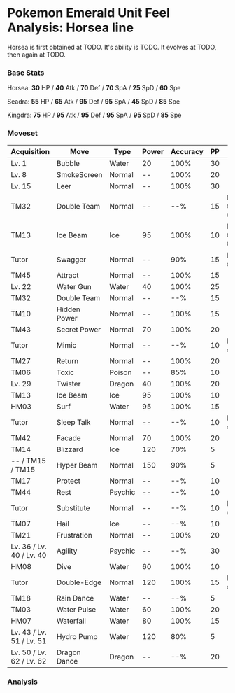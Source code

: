 # Pokemon Emerald Unit Feel Analysis: Horsea line

Horsea is first obtained at TODO. It's ability is TODO. It evolves at TODO, then again at TODO.

### Base Stats

Horsea: **30** HP / **40** Atk / **70** Def / **70** SpA / **25** SpD / **60** Spe

Seadra: **55** HP / **65** Atk / **95** Def / **95** SpA / **45** SpD / **85** Spe

Kingdra: **75** HP / **95** Atk / **95** Def / **95** SpA / **95** SpD / **85** Spe

### Moveset

|Acquisition             |Move        |Type   |Power|Accuracy|PP |Notes                    |
|---                     |---         |---    |---  |---     |---|---                      |
|Lv. 1                   |Bubble      |Water  |20   |100%    |30 |                         |
|Lv. 8                   |SmokeScreen |Normal |--   |100%    |20 |                         |
|Lv. 15                  |Leer        |Normal |--   |100%    |30 |                         |
|TM32                    |Double Team |Normal |--   |--%     |15 |Buy at Game Corner       |
|TM13                    |Ice Beam    |Ice    |95   |100%    |10 |Buy at Game Corner       |
|Tutor                   |Swagger     |Normal |--   |90%     |15 |Emerald only             |
|TM45                    |Attract     |Normal |--   |100%    |15 |                         |
|Lv. 22                  |Water Gun   |Water  |40   |100%    |25 |                         |
|TM32                    |Double Team |Normal |--   |--%     |15 |                         |
|TM10                    |Hidden Power|Normal |--   |100%    |15 |                         |
|TM43                    |Secret Power|Normal |70   |100%    |20 |                         |
|Tutor                   |Mimic       |Normal |--   |--%     |10 |Emerald only             |
|TM27                    |Return      |Normal |--   |100%    |20 |                         |
|TM06                    |Toxic       |Poison |--   |85%     |10 |                         |
|Lv. 29                  |Twister     |Dragon |40   |100%    |20 |                         |
|TM13                    |Ice Beam    |Ice    |95   |100%    |10 |                         |
|HM03                    |Surf        |Water  |95   |100%    |15 |                         |
|Tutor                   |Sleep Talk  |Normal |--   |--%     |10 |Emerald only             |
|TM42                    |Facade      |Normal |70   |100%    |20 |                         |
|TM14                    |Blizzard    |Ice    |120  |70%     |5  |                         |
|-- / TM15 / TM15        |Hyper Beam  |Normal |150  |90%     |5  |                         |
|TM17                    |Protect     |Normal |--   |--%     |10 |                         |
|TM44                    |Rest        |Psychic|--   |--%     |10 |                         |
|Tutor                   |Substitute  |Normal |--   |--%     |10 |Emerald only             |
|TM07                    |Hail        |Ice    |--   |--%     |10 |                         |
|TM21                    |Frustration |Normal |--   |100%    |20 |                         |
|Lv. 36 / Lv. 40 / Lv. 40|Agility     |Psychic|--   |--%     |30 |                         |
|HM08                    |Dive        |Water  |60   |100%    |10 |                         |
|Tutor                   |Double-Edge |Normal |120  |100%    |15 |Emerald only             |
|TM18                    |Rain Dance  |Water  |--   |--%     |5  |                         |
|TM03                    |Water Pulse |Water  |60   |100%    |20 |                         |
|HM07                    |Waterfall   |Water  |80   |100%    |15 |                         |
|Lv. 43 / Lv. 51 / Lv. 51|Hydro Pump  |Water  |120  |80%     |5  |                         |
|Lv. 50 / Lv. 62 / Lv. 62|Dragon Dance|Dragon |--   |--%     |20 |                         |

### Analysis